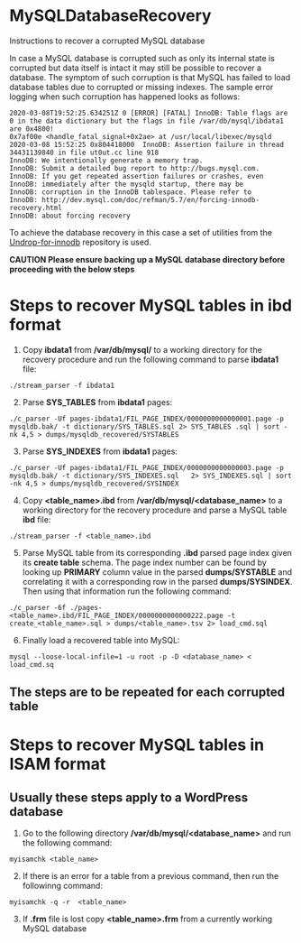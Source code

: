 # MySQLDatabaseRecovery
Instructions to recover a corrupted MySQL database

In case a MySQL database is corrupted such as only its internal state is corrupted but data itself is intact it may still be possible to recover a database. The symptom of such corruption is that MySQL has failed to load database tables due to corrupted or missing indexes. The sample error logging when such corruption has happened looks as follows:
```
2020-03-08T19:52:25.634251Z 0 [ERROR] [FATAL] InnoDB: Table flags are 0 in the data dictionary but the flags in file /var/db/mysql/ibdata1 are 0x4800!
0x7af00e <handle_fatal_signal+0x2ae> at /usr/local/libexec/mysqld
2020-03-08 15:52:25 0x804418000  InnoDB: Assertion failure in thread 34431139840 in file ut0ut.cc line 918
InnoDB: We intentionally generate a memory trap.
InnoDB: Submit a detailed bug report to http://bugs.mysql.com.
InnoDB: If you get repeated assertion failures or crashes, even
InnoDB: immediately after the mysqld startup, there may be
InnoDB: corruption in the InnoDB tablespace. Please refer to
InnoDB: http://dev.mysql.com/doc/refman/5.7/en/forcing-innodb-recovery.html
InnoDB: about forcing recovery
```
To  achieve the database recovery in this case a set of utilities from the [Undrop-for-innodb](https://github.com/maxsteciuk/undrop-for-innodb) repository is used.

**CAUTION Please ensure backing up a MySQL database directory before proceeding with the below steps**

# Steps to recover MySQL tables in ibd format
1. Copy **ibdata1** from **/var/db/mysql/**  to a working directory for the recovery procedure and run the following command to parse **ibdata1** file:
```
./stream_parser -f ibdata1
```
2. Parse **SYS_TABLES** from **ibdata1** pages:
```
./c_parser -Uf pages-ibdata1/FIL_PAGE_INDEX/0000000000000001.page -p mysqldb.bak/ -t dictionary/SYS_TABLES.sql 2> SYS_TABLES .sql | sort -nk 4,5 > dumps/mysqldb_recovered/SYSTABLES
```

3. Parse **SYS_INDEXES** from **ibdata1** pages:  
```
./c_parser -Uf pages-ibdata1/FIL_PAGE_INDEX/0000000000000003.page -p mysqldb.bak/ -t dictionary/SYS_INDEXES.sql   2> SYS_INDEXES.sql | sort -nk 4,5 > dumps/mysqldb_recovered/SYSINDEX
```

4. Copy **<table_name>.ibd** from **/var/db/mysql/<database_name>**  to a working directory for the recovery procedure and parse a MySQL table **ibd** file:
```
./stream_parser -f <table_name>.ibd
```

5. Parse MySQL table from its corresponding **.ibd** parsed page index given its **create table** schema. The page index number can be found by looking up **PRIMARY** column value in the parsed **dumps/SYSTABLE** and correlating it with a corresponding row in the parsed **dumps/SYSINDEX**. Then using that information run the following command:
```
./c_parser -6f ./pages-<table_name>.ibd/FIL_PAGE_INDEX/0000000000000222.page -t create_<table_name>.sql > dumps/<table_name>.tsv 2> load_cmd.sql
```

6. Finally load a recovered table into MySQL: 
```
mysql --loose-local-infile=1 -u root -p -D <database_name> < load_cmd.sq
```
## The steps are to be repeated for each corrupted table

# Steps to recover MySQL tables in ISAM format
## Usually these steps apply to a WordPress database

1. Go to the following directory **/var/db/mysql/<database_name>** and run the following command:
```
myisamchk <table_name>
```
2. If there is an error for a table from a previous command, then run the followinng command:
```
myisamchk -q -r  <table_name>
```
3. If **.frm** file is lost  copy **<table_name>.frm** from a currently working MySQL database
